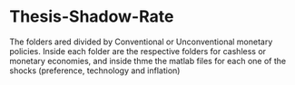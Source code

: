 # Thesis-Shadow-Rate

The folders ared divided by Conventional or Unconventional monetary policies. Inside each folder are the respective folders for cashless or monetary economies, and inside thme the matlab files for each one of the shocks (preference, technology and inflation)
